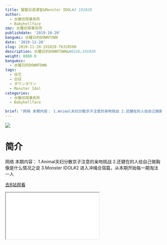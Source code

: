 ```yaml
---
title: 猩猩日语课堂&Monster IDOL#2 191020
author:
  - 水曜侦探事务所
  - Babyhellface
zmz: 水曜侦探事务所
publishdate: '2019-10-20'
bangumi: 水曜日的DOWNTOWN
date: '2019-11-20'
slug: 2019-11-20-191020-76320580
description: 水曜日的DOWNTOWN&#8226;191020
weight: 8880.0
bangumis:
  - 水曜日的DOWNTOWN
tags:
  - 综艺
  - 日综
  - ダウンタウン
  - Monster Idol
categories:
  - 水曜侦探事务所
  - Babyhellface

brief: "网络 本期内容： 1.Animal夫妇分散京子注意的亲吻挑战 2.还健在的人给自己做胸像是什么情况之说 3.Monster IDOL#2 进入冲绳合宿篇，从本期开始每一期淘汰一人"
---
```

![](https://raw.githubusercontent.com/tcgriffith/owaraisite/master/static/tmpimg/d5cdd40b764ee5c7c027023676c7dcfa6b715c93.jpg.480.jpg)
# 简介  
网络
本期内容：
1.Animal夫妇分散京子注意的亲吻挑战
2.还健在的人给自己做胸像是什么情况之说
3.Monster IDOL#2 进入冲绳合宿篇，从本期开始每一期淘汰一人  

[去B站观看](https://www.bilibili.com/video/av76320580/)
<div class ="resp-container"><iframe class="testiframe" src="//player.bilibili.com/player.html?aid=76320580"", scrolling="no", allowfullscreen="true" > </iframe></div> 
